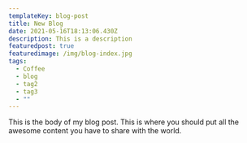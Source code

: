 ```yaml
---
templateKey: blog-post
title: New Blog
date: 2021-05-16T18:13:06.430Z
description: This is a description
featuredpost: true
featuredimage: /img/blog-index.jpg
tags:
  - Coffee
  - blog
  - tag2
  - tag3
  - ""
---
```

This is the body of my blog post. This is where you should put all the awesome content you have to share with the world.